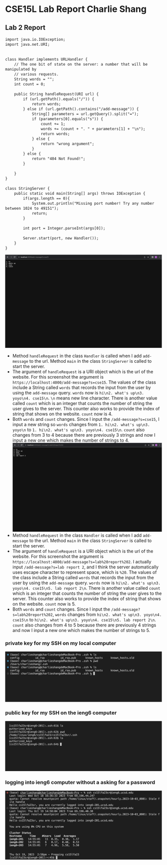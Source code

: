 # CSE15L Lab Report Charlie Shang
## Lab 2 Report
```
import java.io.IOException;
import java.net.URI;


class Handler implements URLHandler {
    // The one bit of state on the server: a number that will be manipulated by
    // various requests.
    String words = "";
    int count = 0;

    public String handleRequest(URI url) {
        if (url.getPath().equals("/")) {
            return words;
        } else if (url.getPath().contains("/add-message")) {
            String[] parameters = url.getQuery().split("=");
            if (parameters[0].equals("s")) {
                count += 1;
                words += (count + ". " + parameters[1] + "\n");
                return words;
            } else {
                return "wrong argument";
            }
        } else {
            return "404 Not Found!";
        }

    }
}

class StringServer {
    public static void main(String[] args) throws IOException {
        if(args.length == 0){
            System.out.println("Missing port number! Try any number between 1024 to 49151");
            return;
        }

        int port = Integer.parseInt(args[0]);

        Server.start(port, new Handler());
    }
}
```
![Image](add_message_1.png)<br />
* Method `handleRequest` in the class `Handler` is called when I add `add-message` to the url. Method `main` in the class `StringServer` is called to start the server.
* The argument of `handleRequest` is a URI object which is the url of the website. For this screenshot the argument is `https://localhost:4000/add-message?s=cse15`. The values of the class include a String called `words` that records the input from the user by using the `add-message` query. `words` now is `hi\n2. what's up\n3. yoyo\n4. cse15\n`. `\n` means new line character. There is another value called `count` which is an integer that counts the number of string the user gives to the server. This counter also works to provide the index of string that shows on the website. `count` now is 4.
* Both `words` and `count` changes. Since I input the `/add-message?s=cse15`, I input a new string so `words` changes from `1. hi\n2. what's up\n3. yoyo\n` to `1. hi\n2. what's up\n3. yoyo\n4. cse15\n`. `count` also changes from 3 to 4 because there are previously 3 strings and now I input a new one which makes the number of strings to 4.
![Image](add_message_2.png)<br />
* Method `handleRequest` in the class `Handler` is called when I add `add-message` to the url. Method `main` in the class `StringServer` is called to start the server.
* The argument of `handleRequest` is a URI object which is the url of the website. For this screenshot the argument is `https://localhost:4000/add-message?s=lab%20report%202`. I actually input `/add-message?s=lab report 2`, and I think the server automatically uses escape character to represent space, which is `%20`. The values of the class include a String called `words` that records the input from the user by using the `add-message` query. `words` now is `hi\n2. what's up\n3. yoyo\n4. cse15\n5. lab report 2\n`. There is another value called `count` which is an integer that counts the number of string the user gives to the server. This counter also works to provide the index of string that shows on the website. `count` now is 5.
* Both `words` and `count` changes. Since I input the `/add-message?s=lab%20report%202`, `words` changes from `hi\n2. what's up\n3. yoyo\n4. cse15\n` to `hi\n2. what's up\n3. yoyo\n4. cse15\n5. lab report 2\n`. `count` also changes from 4 to 5 because there are previously 4 strings and now I input a new one which makes the number of strings to 5.

### private key for my SSH on my local computer 
![Image](private_key.png)<br />
### public key for my SSH on the ieng6 computer
![Image](public_key.png)<br />
### logging into ieng6 computer without a asking for a password
![Image](no_password.png)<br />
